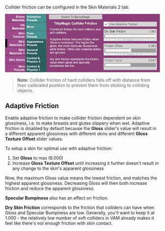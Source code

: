 Collider friction can be configured in the Skin Materials 2 tab.

![1_0_collider_friction.jpg](/assets/screens/naturalis/1_0_collider_friction.jpg)

> **Note**: Collider friction of hard colliders falls off with distance from their calibrated position to prevent them from sticking to colliding objects.

## Adaptive Friction

Enable adaptive friction to make collider friction dependent on skin glossiness, i.e. to make breasts and glutes slippery when wet. Adaptive friction is disabled by default because the **Gloss** slider's value will result in a different apparent glossiness with different skins and different **Gloss Texture Offset** slider values.

To setup a skin for optimal use with adaptive friction:

1. Set **Gloss** to max (8.000)
2. Increase **Gloss Texture Offset** until increasing it further doesn't result in any change to the skin's apparent glossiness

Now, the maximum Gloss value means the lowest friction, and matches the highest apparent glossiness. Decreasing Gloss will then both increase friction and reduce the apparent glossiness.

**Specular Bumpiness** also has an effect on friction.

**Dry Skin Friction** corresponds to the friction that colliders can have when Gloss and Specular Bumpiness are low. Generally, you'll want to keep it at 1.000 - the relatively low number of soft colliders in VAM already makes it feel like there's not enough friction with skin contact.
